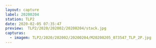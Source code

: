 ```yaml
---
layout: capture
label: 20200204
station: TLP2
date: 2020-02-05 07:35:47
preview:  TLP2/2020/202002/20200204/stack.jpg
capturas:
  - imagem: TLP2/2020/202002/20200204/M20200205_073547_TLP_2P.jpg
---
```

